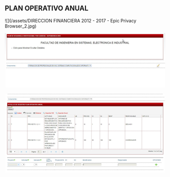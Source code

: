 ## PLAN OPERATIVO ANUAL 

![](/assets/DIRECCION FINANCIERA 2012 - 2017 - Epic Privacy Browser_2.jpg)









![](/assets/POA1.jpg)



![](/assets/POA2.jpg)



